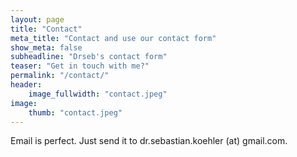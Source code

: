 ```yaml
---
layout: page
title: "Contact"
meta_title: "Contact and use our contact form"
show_meta: false
subheadline: "Drseb's contact form"
teaser: "Get in touch with me?"
permalink: "/contact/"
header:
    image_fullwidth: "contact.jpeg"
image:
    thumb: "contact.jpeg"
---
```


Email is perfect. Just send it to dr.sebastian.koehler (at) gmail.com.